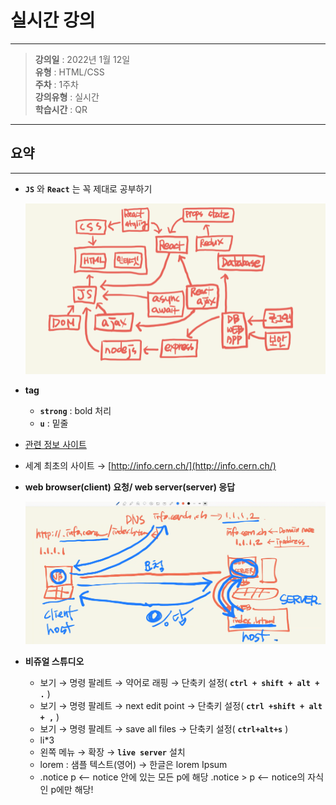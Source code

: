 # 실시간 강의
---

> **강의일** : 2022년 1월 12일  
> **유형** : HTML/CSS  
> **주차** : 1주차  
> **강의유형** : 실시간  
> **학습시간** : QR     

---
## 요약
---

- **`JS`** 와 **`React`** 는 꼭 제대로 공부하기
    
    ![Untitled](./Untitled.png)
    
- **tag**
    - **`strong`** : bold 처리
    - **`u`** : 밑줄
- [관련 정보 사이트](https://www.w3schools.com/tags/tag_hn.asp)
- 세계 최초의 사이트 → [http://info.cern.ch/](http://info.cern.ch/)
- **web browser(client) 요청/ web server(server) 응답**
    
    ![Untitled](./Untitled%201.png)
    
- **비쥬얼 스튜디오**
    - 보기 → 명령 팔레트 → 약어로 래핑 → 단축키 설정( **`ctrl + shift + alt + .`** )
    - 보기 → 명령 팔레트 → next edit point → 단축키 설정( **`ctrl +shift + alt + ,`** )
    - 보기 → 명령 팔레트 → save all files → 단축키 설정( **`ctrl+alt+s`** )
    - li*3
    - 왼쪽 메뉴 → 확장 → **`live server`** 설치
    - lorem : 샘플 텍스트(영어) → 한글은 lorem Ipsum
    - .notice p <-- notice 안에 있는 모든 p에 해당
    .notice > p <-- notice의 자식인 p에만 해당!